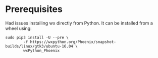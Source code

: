 # Prerequisites

Had issues installing wx directly from Python.  It can be installed from a wheel using:

```
sudo pip3 install -U --pre \
        -f https://wxpython.org/Phoenix/snapshot-builds/linux/gtk3/ubuntu-16.04 \
        wxPython_Phoenix
```
